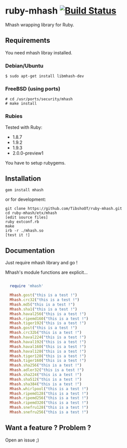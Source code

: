 # ruby-mhash [![Build Status](https://travis-ci.org/TibshoOT/ruby-mhash.png?branch=master)](https://travis-ci.org/TibshoOT/ruby-mhash)

Mhash wrapping library for Ruby.

## Requirements

You need mhash libray installed.

### Debian/Ubuntu

    $ sudo apt-get install libmhash-dev

### FreeBSD (using ports)

    # cd /usr/ports/security/mhash
    # make install

### Rubies

Tested with Ruby:

* 1.8.7
* 1.9.2
* 1.9.3
* 2.0.0-preview1

You have to setup rubygems.

## Installation

    gem install mhash

or for development:

    git clone https://github.com/TibshoOT/ruby-mhash.git
    cd ruby-mhash/etx/mhash
    [edit source files]
    ruby extconf.rb
    make
    irb -r ./mhash.so
    [test it !]


## Documentation

Just require mhash library and go !

Mhash's module functions are explicit...

```ruby

  require 'mhash'

  Mhash.gost("this is a test !")
  Mhash.crc32("this is a test !")
  Mhash.md5("this is a test !")
  Mhash.sha1("this is a test !")
  Mhash.haval256("this is a test !")
  Mhash.ripemd160("this is a test !")
  Mhash.tiger192("this is a test !")
  Mhash.gost("this is a test !")
  Mhash.crc32b("this is a test !")
  Mhash.haval224("this is a test !")
  Mhash.haval192("this is a test !")
  Mhash.haval160("this is a test !")
  Mhash.haval128("this is a test !")
  Mhash.tiger128("this is a test !")
  Mhash.tiger160("this is a test !")
  Mhash.sha256("this is a test !")
  Mhash.adler32("this is a test !")
  Mhash.sha224("this is a test !")
  Mhash.sha512("this is a test !")
  Mhash.sha384("this is a test !")
  Mhash.whirlpool("this is a test !")
  Mhash.ripemd128("this is a test !")
  Mhash.ripemd256("this is a test !")
  Mhash.ripemd320("this is a test !")
  Mhash.snefru128("this is a test !")
  Mhash.snefru256("this is a test !")

```

## Want a feature ? Problem ?

Open an issue ;)
